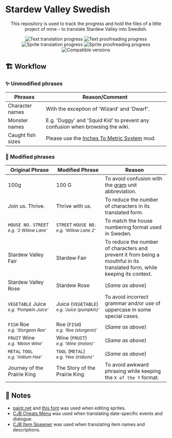 # Stardew Valley Swedish

<div align='center'>

This repository is used to track the progress and hold the files of a little project of mine – to translate Stardew Valley into Swedish.

![Text translation progress](https://img.shields.io/badge/Text_translation-~95%25-yellowgreen?logo=data%3Aimage%2Fpng%3Bbase64%2CiVBORw0KGgoAAAANSUhEUgAAAA4AAAAOAgMAAABiJsVCAAAABGdBTUEAALGPC%2FxhBQAAAAFzUkdCAK7OHOkAAAAJUExURUdwTP%2F%2F%2F%2F%2F%2F%2F+ZwRTAAAAACdFJOUwCWb%2F%2F7SQAAAEFJREFUCNdjYGBoYGBgYAJiBg4QocWgwMCg0AAUVFACcjU0QGILGBhEQZIODkBCgMWRgYHVxcWBwcHFFSjByOgAALwsBiifvOk+AAAAAElFTkSuQmCC)
![Text proofreading progress](https://img.shields.io/badge/Text_proofreading-31.9%25-orange?logo=data%3Aimage%2Fpng%3Bbase64%2CiVBORw0KGgoAAAANSUhEUgAAAA4AAAAOAgMAAABiJsVCAAAABGdBTUEAALGPC%2FxhBQAAAAFzUkdCAK7OHOkAAAAJUExURUdwTP%2F%2F%2F%2F%2F%2F%2F+ZwRTAAAAACdFJOUwCWb%2F%2F7SQAAADxJREFUCNdjYAADrRVAooGJgYGJi6GBgUkBSAgpskxgCGJwBLIcHScwAOWAEiAlHKuAipVAujpAhAIQAwAurgir4gw+RQAAAABJRU5ErkJggg==)
<br>
![Sprite translation progress](https://img.shields.io/badge/Sprite_translation-100%25-darkgreen?logo=data%3Aimage%2Fpng%3Bbase64%2CiVBORw0KGgoAAAANSUhEUgAAAA4AAAAOAgMAAABiJsVCAAAABGdBTUEAALGPC%2FxhBQAAAAFzUkdCAK7OHOkAAAAJUExURUdwTP%2F%2F%2F%2F%2F%2F%2F+ZwRTAAAAACdFJOUwCWb%2F%2F7SQAAAD9JREFUCNdj4GAIEGBgYnANYGBoEBBgYFBwABIrHBwYmDiAjA4OBwYGDQ0glwskxsAAwowMYEIARAC1MYQKAAAY1gcsNLz5ggAAAABJRU5ErkJggg==)
![Sprite proofreading progress](https://img.shields.io/badge/Sprite_proofreading-100%25-darkgreen?logo=data%3Aimage%2Fpng%3Bbase64%2CiVBORw0KGgoAAAANSUhEUgAAAA4AAAAOAgMAAABiJsVCAAAABGdBTUEAALGPC%2FxhBQAAAAFzUkdCAK7OHOkAAAAJUExURUdwTP%2F%2F%2F%2F%2F%2F%2F+ZwRTAAAAACdFJOUwCWb%2F%2F7SQAAAEdJREFUCNdjYHQIYGBgWtXCwMDhkMLAoMjlCSQYOxwYFByAhCIDhwCQCyY4HRg4GTQcGNhWLXJgYGHwaGBgYXRSYGAMcWgAAFjJCh1O5Ek2AAAAAElFTkSuQmCC)
<br>
![Compatible versions](https://img.shields.io/badge/Compatible_versions-v1.5.6_\(for_now\)-teal?logo=data%3Aimage%2Fpng;base64,iVBORw0KGgoAAAANSUhEUgAAAA4AAAAOAgMAAABiJsVCAAAABGdBTUEAALGPC%2FxhBQAAAAFzUkdCAK7OHOkAAAAJUExURUdwTP%2F%2F%2F%2F%2F%2F%2F+ZwRTAAAAACdFJOUwCWb%2F%2F7SQAAADtJREFUCNcNyrENACAQw0CDKBBTfImYhpFeTELNlLi5wgmMC0TISahIPyvFGFUGRg9BlibsZPp0cOJdPj0WCRa64sOFAAAAAElFTkSuQmCC)
<!-- [![Nexus link](https://img.shields.io/badge/Available_at-Nexus_Mods-df9945?logo=data%3Aimage%2Fpng%3Bbase64%2CiVBORw0KGgoAAAANSUhEUgAAAA4AAAAOAgMAAABiJsVCAAAABGdBTUEAALGPC%2FxhBQAAAAFzUkdCAK7OHOkAAAAJUExURUdwTP%2F%2F%2F%2F%2F%2F%2F+ZwRTAAAAACdFJOUwCWb%2F%2F7SQAAAERJREFUCNdjYAgNYGBgZeBiYNBg0HJg0GJa4cDgtWiBAIMTmFjAIMDgwLACSKwAE6sEGIRWcDUwSDUwNQA1sTIwgAwAANNPDcvqbnbVAAAAAElFTkSuQmCC)](https://www.nexusmods.com/stardewvalley/mods/0) -->

<!-- **:rotating_light: For any spelling errors or improvements, go [here](https://github.com/Regnander/stardew-valley-swedish/issues/new/choose)! :rotating_light:** -->

</div>

## :building_construction: Workflow
### :sparkles: Unmodified phrases 

| Phrases           | Reason/Comment                                                                                   |
| ----------------- | ------------------------------------------------------------------------------------------------ |
| Character names   | With the exception of 'Wizard' and 'Dwarf'.                                                      |
| Monster names     | E.g. 'Duggy' and 'Squid Kid' to prevent any confusion when browsing the wiki.                    |
| Caught fish sizes | Please use the [Inches To Metric System](https://www.nexusmods.com/stardewvalley/mods/3760) mod. |

### :hammer: Modified phrases
| Original Phrase                                               | Modified Phrase                                                | Reason                                                                                                                     |
| ------------------------------------------------------------- | -------------------------------------------------------------- | -------------------------------------------------------------------------------------------------------------------------- |
| 100g                                                          | 100 G                                                          | To avoid confusion with the [gram](https://en.wikipedia.org/wiki/Gram) unit abbreviation.                                  |
| Join us. Thrive.                                              | Thrive with us.                                                | To reduce the number of characters in its translated form.                                                                 |
| `HOUSE NO.` `STREET`<br><small>*e.g. '2 Willow Lane'*</small> | `STREET` `HOUSE NO.`<br><small>*e.g. 'Willow Lane 2'*</small>  | To match the house numbering format used in Sweden.                                                                        |
| Stardew Valley Fair                                           | Stardew Fair                                                   | To reduce the number of characters and prevent it from being a mouthful in its translated form, while keeping its context. |
| Stardew Valley Rose                                           | Stardew Rose                                                   | (_Same as above_)                                                                                                          |
| `VEGETABLE` Juice<br><small>*e.g. 'Pumpkin Juice'*</small>    | Juice (`VEGETABLE`)<br><small>*e.g. 'Juice (pumpkin)'*</small> | To avoid incorrect grammar and/or use of uppercase in some special cases.                                                  |
| `FISH` Roe<br><small>*e.g. 'Sturgeon Roe'*</small>            | Roe (`FISH`)<br><small>*e.g. 'Roe (sturgeon)'*</small>         | (_Same as above_)                                                                                                          |
| `FRUIT` Wine<br><small>*e.g. 'Melon Wine'*</small>            | Wine (`FRUIT`)<br><small>*e.g. 'Wine (melon)'*</small>         | (_Same as above_)                                                                                                          |
| `METAL` `TOOL`<br><small>*e.g. 'Iridium Hoe'*</small>         | `TOOL` (`METAL`)<br><small>*e.g. 'Hoe (iridium)'*</small>      | (_Same as above_)                                                                                                          |
| Journey of the Prairie King                                   | The Story of the Prairie King                                  | To avoid awkward phrasing while keeping the `X of the Y` format.                                                           |

## :memo: Notes
* [paint.net](https://www.getpaint.net/) and [this font](https://fontstruct.com/fontstructions/show/1254619/stardew_valley) was used when editing sprites.
* [CJB Cheats Menu](https://www.nexusmods.com/stardewvalley/mods/4) was used when translating date-specific events and dialogue.
* [CJB Item Spawner](https://www.nexusmods.com/stardewvalley/mods/93) was used when translating item names and descriptions.
